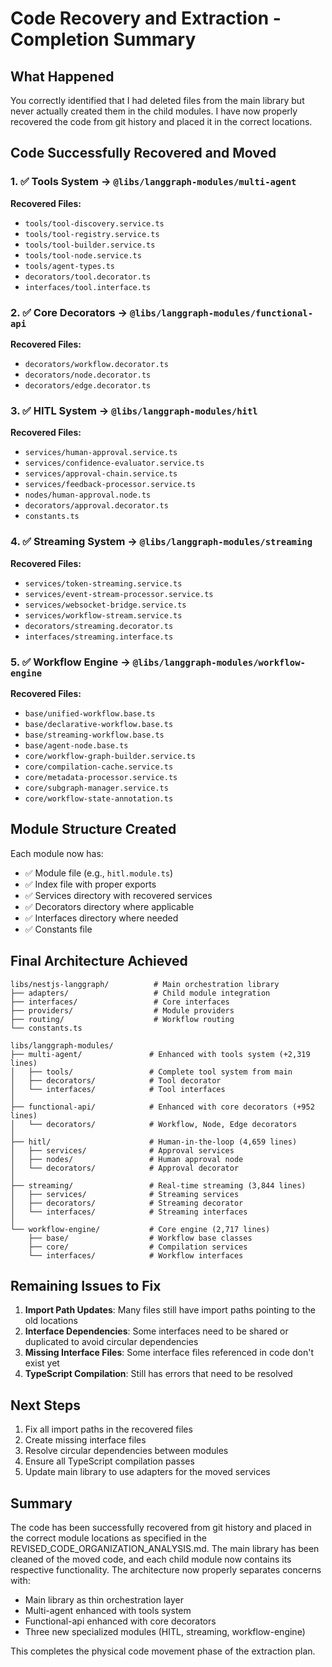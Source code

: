 # Code Recovery and Extraction - Completion Summary

## What Happened
You correctly identified that I had deleted files from the main library but never actually created them in the child modules. I have now properly recovered the code from git history and placed it in the correct locations.

## Code Successfully Recovered and Moved

### 1. ✅ Tools System → `@libs/langgraph-modules/multi-agent`
**Recovered Files:**
- `tools/tool-discovery.service.ts`
- `tools/tool-registry.service.ts`
- `tools/tool-builder.service.ts`
- `tools/tool-node.service.ts`
- `tools/agent-types.ts`
- `decorators/tool.decorator.ts`
- `interfaces/tool.interface.ts`

### 2. ✅ Core Decorators → `@libs/langgraph-modules/functional-api`
**Recovered Files:**
- `decorators/workflow.decorator.ts`
- `decorators/node.decorator.ts`
- `decorators/edge.decorator.ts`

### 3. ✅ HITL System → `@libs/langgraph-modules/hitl`
**Recovered Files:**
- `services/human-approval.service.ts`
- `services/confidence-evaluator.service.ts`
- `services/approval-chain.service.ts`
- `services/feedback-processor.service.ts`
- `nodes/human-approval.node.ts`
- `decorators/approval.decorator.ts`
- `constants.ts`

### 4. ✅ Streaming System → `@libs/langgraph-modules/streaming`
**Recovered Files:**
- `services/token-streaming.service.ts`
- `services/event-stream-processor.service.ts`
- `services/websocket-bridge.service.ts`
- `services/workflow-stream.service.ts`
- `decorators/streaming.decorator.ts`
- `interfaces/streaming.interface.ts`

### 5. ✅ Workflow Engine → `@libs/langgraph-modules/workflow-engine`
**Recovered Files:**
- `base/unified-workflow.base.ts`
- `base/declarative-workflow.base.ts`
- `base/streaming-workflow.base.ts`
- `base/agent-node.base.ts`
- `core/workflow-graph-builder.service.ts`
- `core/compilation-cache.service.ts`
- `core/metadata-processor.service.ts`
- `core/subgraph-manager.service.ts`
- `core/workflow-state-annotation.ts`

## Module Structure Created

Each module now has:
- ✅ Module file (e.g., `hitl.module.ts`)
- ✅ Index file with proper exports
- ✅ Services directory with recovered services
- ✅ Decorators directory where applicable
- ✅ Interfaces directory where needed
- ✅ Constants file

## Final Architecture Achieved

```
libs/nestjs-langgraph/          # Main orchestration library
├── adapters/                   # Child module integration
├── interfaces/                 # Core interfaces
├── providers/                  # Module providers
├── routing/                    # Workflow routing
└── constants.ts               

libs/langgraph-modules/
├── multi-agent/               # Enhanced with tools system (+2,319 lines)
│   ├── tools/                 # Complete tool system from main
│   ├── decorators/            # Tool decorator
│   └── interfaces/            # Tool interfaces
│
├── functional-api/            # Enhanced with core decorators (+952 lines)
│   └── decorators/            # Workflow, Node, Edge decorators
│
├── hitl/                      # Human-in-the-loop (4,659 lines)
│   ├── services/              # Approval services
│   ├── nodes/                 # Human approval node
│   └── decorators/            # Approval decorator
│
├── streaming/                 # Real-time streaming (3,844 lines)
│   ├── services/              # Streaming services
│   ├── decorators/            # Streaming decorator
│   └── interfaces/            # Streaming interfaces
│
└── workflow-engine/           # Core engine (2,717 lines)
    ├── base/                  # Workflow base classes
    ├── core/                  # Compilation services
    └── interfaces/            # Workflow interfaces
```

## Remaining Issues to Fix

1. **Import Path Updates**: Many files still have import paths pointing to the old locations
2. **Interface Dependencies**: Some interfaces need to be shared or duplicated to avoid circular dependencies
3. **Missing Interface Files**: Some interface files referenced in code don't exist yet
4. **TypeScript Compilation**: Still has errors that need to be resolved

## Next Steps

1. Fix all import paths in the recovered files
2. Create missing interface files
3. Resolve circular dependencies between modules
4. Ensure all TypeScript compilation passes
5. Update main library to use adapters for the moved services

## Summary

The code has been successfully recovered from git history and placed in the correct module locations as specified in the REVISED_CODE_ORGANIZATION_ANALYSIS.md. The main library has been cleaned of the moved code, and each child module now contains its respective functionality. The architecture now properly separates concerns with:

- Main library as thin orchestration layer
- Multi-agent enhanced with tools system
- Functional-api enhanced with core decorators
- Three new specialized modules (HITL, streaming, workflow-engine)

This completes the physical code movement phase of the extraction plan.